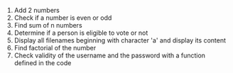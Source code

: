 1. Add 2 numbers
2. Check if a number is even or odd
3. Find sum of n numbers
4. Determine if a person is eligible to vote or not
5. Display all filenames beginning with character 'a' and display its content
6. Find factorial of the number
7. Check validity of the username and the password with a function defined in the code
